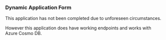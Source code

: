 <h3>Dynamic Application Form</h3>

<p>This application has not been completed due to unforeseen circumstances. </p>
<p>However this application does have working endpoints and works with Azure Cosmo DB.</p>
